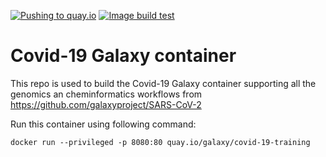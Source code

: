 [![Pushing to quay.io](https://github.com/ELIXIR-Belgium/covid-19-galaxy-container/workflows/Pushing%20to%20quay.io/badge.svg?branch=master&event=push)](https://github.com/ELIXIR-Belgium/covid-19-galaxy-container/actions?query=workflow%3A%22Pushing+to+quay.io%22) [![Image build test](https://github.com/ELIXIR-Belgium/covid-19-galaxy-container/workflows/Image%20build%20test/badge.svg)](https://github.com/ELIXIR-Belgium/covid-19-galaxy-container/actions?query=workflow%3A%22Image+build+test%22)

# Covid-19 Galaxy container
This repo is used to build the Covid-19 Galaxy container supporting all the genomics an cheminformatics workflows from https://github.com/galaxyproject/SARS-CoV-2


Run this container using following command:

```
docker run --privileged -p 8080:80 quay.io/galaxy/covid-19-training
```

